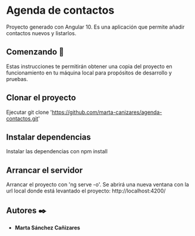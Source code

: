 # Agenda de contactos

Proyecto generado con Angular 10. 
Es una aplicación que permite añadir contactos nuevos y listarlos.


## Comenzando 🚀
Estas instrucciones te permitirán obtener una copia del proyecto en funcionamiento en tu máquina local para propósitos de desarrollo y pruebas.

## Clonar el proyecto

Ejecutar git clone 'https://github.com/marta-canizares/agenda-contactos.git'

## Instalar dependencias

Instalar las dependencias con npm install

## Arrancar el servidor

Arrancar el proyecto con 'ng serve -o'.  Se abrirá una nueva ventana con la url local donde está levantado el proyecto: http://localhost:4200/

## Autores ✒️

* **Marta Sánchez Cañizares** 



